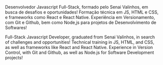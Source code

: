 Desenvolvedor Javascript Full-Stack, formado pelo Senai Valinhos, em busca de desafios e oportunidades! Formação técnica em JS, HTML e CSS, e frameworks como React e React Native. Experiência em Versionamento, com Git e Github, bem como Node,js para projetos de Desenvolvimento de Softwares!

Full-Stack Javascript Developer, graduated from Senai Valinhos, in search of challenges and opportunities! Technical training in JS, HTML, and CSS, as well as frameworks like React and React Native. Experience in Version Control, with Git and Github, as well as Node.js for Software Development projects!

<!---
VS Code Extensions: 
- Better Comments
- Bongo Cat
- Debugger for Firefox
- ESLint
- GitHub Copilot
- GitHub Copilot Chat
- GitLens — Git supercharged
- Highlight Line
- k6 for Visual Studio Code
- Live Server
- Lucario Theme
- Material Icon Theme
- Prettier - Code formatter
- red-theme
- Pokémon for your VS Code
--->
